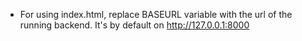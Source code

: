 - For using index.html, replace BASEURL variable with the url of the running backend.
It's by default on http://127.0.0.1:8000
